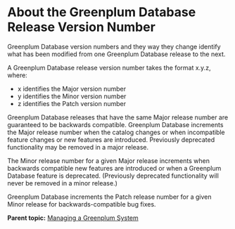 # About the Greenplum Database Release Version Number 

Greenplum Database version numbers and they way they change identify what has been modified from one Greenplum Database release to the next.

A Greenplum Database release version number takes the format x.y.z, where:

-   x identifies the Major version number
-   y identifies the Minor version number
-   z identifies the Patch version number

Greenplum Database releases that have the same Major release number are guaranteed to be backwards compatible. Greenplum Database increments the Major release number when the catalog changes or when incompatible feature changes or new features are introduced. Previously deprecated functionality may be removed in a major release.

The Minor release number for a given Major release increments when backwards compatible new features are introduced or when a Greenplum Database feature is deprecated. \(Previously deprecated functionality will never be removed in a minor release.\)

Greenplum Database increments the Patch release number for a given Minor release for backwards-compatible bug fixes.

**Parent topic:** [Managing a Greenplum System](../managing/partII.html)


